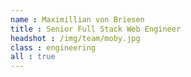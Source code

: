 ```yaml
---
name : Maximillian von Briesen
title : Senior Full Stack Web Engineer
headshot : /img/team/moby.jpg
class : engineering
all : true
---
```

